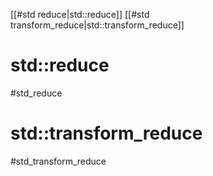 
[[#std reduce|std::reduce]]
[[#std transform_reduce|std::transform_reduce]]


# std::reduce
#std_reduce




# std::transform_reduce
#std_transform_reduce









